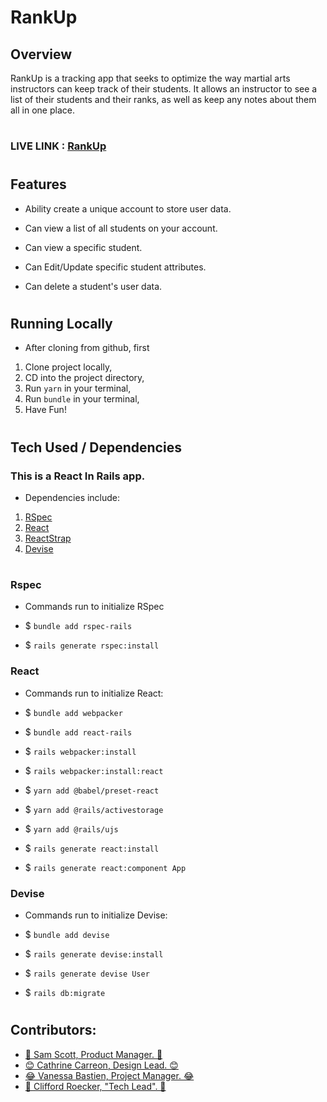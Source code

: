 # **RankUp**

## **Overview**

RankUp is a tracking app that seeks to optimize the way martial arts instructors can keep track of their students. It allows an instructor to see a list of their students and their ranks, as well as keep any notes about them all in one place.
#
### LIVE LINK : [RankUp](https://rankupapp.herokuapp.com/)
#

## Features

- Ability create a unique account to store user data.

- Can view a list of all students on your account.

- Can view a specific student.

- Can Edit/Update specific student attributes.

- Can delete a student's user data.
#
## Running Locally

- After cloning from github, first 
1. Clone project locally,
2. CD into the project directory,
3. Run  `yarn` in your terminal,
4. Run  `bundle` in your terminal,
5. Have Fun!
#
## Tech Used / Dependencies

### This is a React In Rails app.

- Dependencies include:

1. [RSpec](https://rspec.info/)
2. [React](https://reactjs.org/)
3. [ReactStrap](https://reactstrap.github.io/?path=/story/home-installation--page)
4. [Devise](https://rubygems.org/gems/devise/versions/4.8.1)
#
### Rspec

- Commands run to initialize RSpec

- $ `bundle add rspec-rails`
- $ `rails generate rspec:install`

### React
- Commands run to initialize React:

- $ `bundle add webpacker`
- $ `bundle add react-rails`
- $ `rails webpacker:install`
- $ `rails webpacker:install:react`
- $ `yarn add @babel/preset-react`
- $ `yarn add @rails/activestorage`
- $ `yarn add @rails/ujs`
- $ `rails generate react:install`
- $ `rails generate react:component App`

### Devise 

- Commands run to initialize Devise:

- $ `bundle add devise`
- $ `rails generate devise:install`
- $ `rails generate devise User`
- $ `rails db:migrate`
#
## Contributors:
- [🗿 Sam Scott, Product Manager. 🗿](https://github.com/sanjuel)
- [😊 Cathrine Carreon, Design Lead. 😊](https://github.com/CathrineC)
- [😂 Vanessa Bastien, Project Manager. 😂](https://github.com/VKathryn)
- [🍆 Clifford Roecker, "Tech Lead". 🍆](https://github.com/roeckerc)